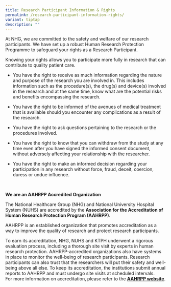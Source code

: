 ```yaml
---
title: Research Participant Information & Rights
permalink: /research-participant-information-rights/
variant: tiptap
description: ""
---
```

<p>At NHG, we are committed to the safety and welfare of our research participants.
We have set up a robust Human Research Protection Programme to safeguard
your rights as a Research Participant.</p>
<p>Knowing your rights allows you to participate more fully in research that
can contribute to quality patient care.</p>
<ul data-tight="true" class="tight">
<li>
<p>You have the right to receive as much information regarding the nature
and purpose of the research you are involved in. This includes information
such as the procedure(s), the drug(s) and device(s) involved in the research
and at the same time, know what are the potential risks and benefits encompassing
the research.</p>
</li>
</ul>
<ul data-tight="true" class="tight">
<li>
<p>You have the right to be informed of the avenues of medical treatment
that is available should you encounter any complications as a result of
the research.</p>
</li>
</ul>
<ul data-tight="true" class="tight">
<li>
<p>You have the right to ask questions pertaining to the research or the
procedures involved.</p>
</li>
</ul>
<ul data-tight="true" class="tight">
<li>
<p>You have the right to know that you can withdraw from the study at any
time even after you have signed the informed consent document, without
adversely affecting your relationship with the researcher.</p>
</li>
</ul>
<ul data-tight="true" class="tight">
<li>
<p>You have the right to make an informed decision regarding your participation
in any research without force, fraud, deceit, coercion, duress or undue
influence.</p>
</li>
</ul>
<p>&nbsp;</p>
<p><strong>We are an AAHRPP Accredited Organization</strong>
</p>
<p>The National Healthcare Group (NHG) and National University Hospital System
(NUHS) are accredited by the <strong>Association for the Accreditation of Human Research Protection Program (AAHRPP)</strong>.</p>
<p>AAHRPP is an established organization that promotes accreditation as a
way to improve the quality of research and protect research participants.</p>
<p>To earn its accreditation, NHG, NUHS and KTPH underwent a rigorous evaluation
process, including a thorough site visit by experts in human research protection.
AAHRPP-accredited organizations also have systems in place to monitor the
well-being of research participants. Research participants can also trust
that the researchers will put their safety and well-being above all else.
To keep its accreditation, the institutions submit annual reports to AAHRPP
and must undergo site visits at scheduled intervals.
<br>For more information on accreditation, please refer to the <strong><a href="http://www.aahrpp.org/" rel="noopener noreferrer nofollow" target="_blank"><u>AAHRPP website</u></a></strong>.</p>